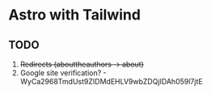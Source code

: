 # Astro with Tailwind

## TODO

1. ~~Redirects (abouttheauthors -> about)~~
2. Google site verification? - WyCa2968TmdUst9ZIDMdEHLV9wbZDQjIDAh059l7jtE
